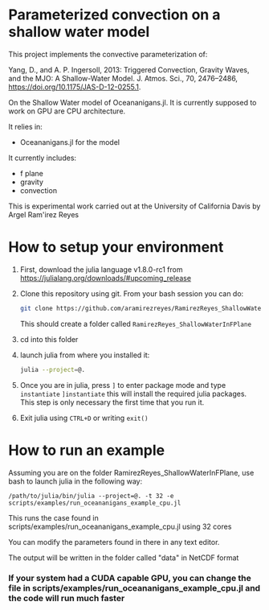# Parameterized convection on a shallow water model

This project implements the convective parameterization of:

Yang, D., and A. P. Ingersoll, 2013: Triggered Convection, Gravity Waves, and the MJO: A Shallow-Water Model. J. Atmos. Sci., 70, 2476–2486, https://doi.org/10.1175/JAS-D-12-0255.1.

On the Shallow Water model of Oceananigans.jl. It is currently supposed to work on GPU are CPU architecture.

It relies in:
- Oceananigans.jl for the model

It currently includes:
- f plane
- gravity
- convection


This is experimental work carried out at the University of California Davis by Argel Ram\'irez Reyes

# How to setup your environment
1. First, download the julia language v1.8.0-rc1 from https://julialang.org/downloads/#upcoming_release
1. Clone this repository using git. From your bash session you can do:

    ```bash
    git clone https://github.com/aramirezreyes/RamirezReyes_ShallowWaterInFPlane --branch RossbyPalooza --single-branch
    ```

    This should create a folder called `RamirezReyes_ShallowWaterInFPlane`

1. cd into this folder
1. launch julia from where you installed it:

    ```bash
    julia --project=@.
    ```

1. Once you are in julia, press `]` to enter package mode and type `instantiate`
    `]instantiate`
    this will install the required julia packages. This step is only necessary the first time that you run it.
1. Exit julia using `CTRL+D` or writing `exit()`

# How to run an example
Assuming you are on the folder RamirezReyes_ShallowWaterInFPlane, use bash to launch julia in the following way:

`/path/to/julia/bin/julia --project=@. -t 32 -e scripts/examples/run_oceananigans_example_cpu.jl`

This runs the case found in scripts/examples/run_oceananigans_example_cpu.jl using 32 cores

You can modify the parameters found in there in any text editor.

The output will be written in the folder called "data" in NetCDF format

### If your system had a CUDA capable GPU, you can change the file in  scripts/examples/run_oceananigans_example_cpu.jl and the code will run much faster